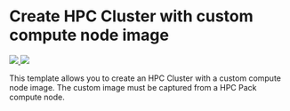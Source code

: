 # Create HPC Cluster with custom compute node image
<a href="https://portal.azure.com/#create/Microsoft.Template/uri/https%3A%2F%2Fraw.githubusercontent.com%2FAzure%2Fazure-quickstart-templates%2Fmaster%2Fcreate-hpc-cluster-custom-image%2Fazuredeploy.json" target="_blank">
    <img src="http://azuredeploy.net/deploybutton.png"/>
</a>
<a href="http://armviz.io/#/?load=https%3A%2F%2Fraw.githubusercontent.com%2FAzure%2Fazure-quickstart-templates%2Fmaster%2Fcreate-hpc-cluster-custom-image%2Fazuredeploy.json" target="_blank">
    <img src="http://armviz.io/visualizebutton.png"/>
</a>

This template allows you to create an HPC Cluster with a custom compute node image. The custom image must be captured from a HPC Pack compute node.
